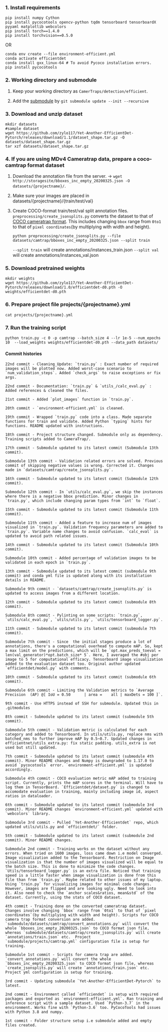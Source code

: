 ### 1. Install requirements
    pip install numpy Cython
    pip install pycocotools opencv-python tqdm tensorboard tensorboardX pyyaml matplotlib webcolors
    pip install torch==1.4.0
    pip install torchvision==0.5.0

OR

    conda env create --file environment-efficient.yml
    conda activate efficientdet
    conda install gxx_linux-64 # To avoid Pycoco installation errors.
    pip install pycocotools

### 2. Working directory and submodule
1.  Keep your working directory as `CamerTraps/detection/efficient`.

2. Add the [submodule](https://github.com/zylo117/Yet-Another-EfficientDet-Pytorch.git) by `git submodule update --init --recursive`

### 3. Download and unzip dataset
    mkdir datasets
    #sample dataset
    wget https://github.com/zylo117/Yet-Another-EfficientDet-Pytorch/releases/download/1.1/dataset_shape.tar.gz -O datasets/dataset_shape.tar.gz
    tar xzf datasets/dataset_shape.tar.gz

### 4. If you are using MDv4 Cameratrap data, prepare a coco-camtrap format dataset
1. Download the annotation file from the server. -> `wget http://storagesite/bboxes_inc_empty_20200325.json -O datasets/{projectname}/`.
    
2. Make sure your images are placed in datasets/{projectname}/{train/test/val}

3. Create COCO-format train/test/val split annotation files. `preprocessing/create_jsonsplits.py` converts the dataset to that of [COCO cameratrap format](https://github.com/Microsoft/CameraTraps/blob/master/data_management/README.md#coco-cameratraps-format). This includes changing `bbox` range from `0to1` to that of `pixel coordinates`(by multiplying with width and height).

    `python preprocessing/create_jsonsplits.py --file datasets/camtrap/bboxes_inc_empty_20200325.json --split train`

     `--split train` will create annotations/instances_train.json
     `--split val` will create annotations/instances_val.json

### 5. Download pretrained weights
    mkdir weights
    wget https://github.com/zylo117/Yet-Another-EfficientDet-Pytorch/releases/download/1.0/efficientdet-d0.pth -O weights/efficientdet-d0.pth

### 6. Prepare project file projects/{projectname}.yml
    cat projects/{projectname}.yml

### 7. Run the training script

    python train.py -c 0 -p camtrap --batch_size 4 --lr 1e-5 --num_epochs 10  --load_weights weights/efficientdet-d0.pth --data_path datasets/


#### Commit histories

    22nd commit - Cleaning_Update: `train.py` : Exact number of required images will be plotted now. Added worst-case scenario to `num_validation_steps`. Added `check_args` to raise exceptions or fix args.

    22nd commit - Documentation: `train.py` & `utils_/calc_eval.py` : Added references & cleaned the files. 

    21st commit - Added `plot_images` function in `train.py`.

    20th commit - `environment-efficient.yml` is cleaned.

    19th commit - Wrapped `train.py` code into a class. Made separate functions for train and validate. Added Python `typing` hints for functions. README updated with instructions.

    18th commit - Project structure changed. Submodule only as dependency. Training scripts added to CameraTrap/.

    17th commit - Submodule updated to its latest commit (Submodule 13th commit).

    Submodule 13th commit - Validation related errors are solved. Previous commit of skipping negative values is wrong. Corrected it. Changes made in `datasets/camtrap/create_jsonsplits.py`.
    
    16th commit - Submodule updated to its latest commit (Submodule 12th commit).

    Submodule 12th commit - In `utils/calc_eval.py`, we skip the instances where there is a negative bbox prediction. Minor changes in `train.py`, which include changing param types from `int` to `float`.

    15th commit - Submodule updated to its latest commit (Submodule 11th commit).

    Submodule 11th commit - Added a feature to increase num of images visualized in `train.py`. Validation frequency parameters are added to `train.py`. Variable name changes to avoid confusion. `calc_eval` is updated to avoid path related issues.

    14th commit - Submodule updated to its latest commit (Submodule 10th commit).

    Submodule 10th commit - Added percentage of validation images to be validated in each epoch in `train.py`.

    13th commit - Submodule updated to its latest commit (submodule 9th commit) and conda yml file is updated along with its installation details in README.

    Submodule 9th commit - `datasets/camtrap/create_jsonsplits.py` is updated to access images from a different location.

    12th commit - Submodule updated to its latest commit (submodule 8th commit).

    Submodule 8th commit - Pylinting on some scripts: `train.py`, `utils/calc_eval.py`, `utils/utils.py`, `utils/tensorboard_logger.py`.

    11th commit - Submodule updated to its latest commit (submodule 7th commit).

    Submodule 7th commit - Since  the initial stages produce a lot of annotations, there's a computational overhead to compute mAP. So, kept a max limit on the predictions, which will be `opt.max_preds_toeval = len(val_generator)*opt.batch_size* 5`. Here, I averaged the #obj per image to 5 for computational efficacy. Tensorboard image visualization added to the evaluation dataset too. Original author updated `efficientdet/model.py` with comments.

    10th commit - Submodule updated to its latest commit (submodule 6th commit).

    Submodule 6th commit - Limiting the Validation metrics to `Average Precision  (AP) @[ IoU = 0.50      | area =    all | maxDets = 100 ]`. 

    9th commit - Use HTTPS instead of SSH for submodule. Updated this in .gitmodules

    8th commit - Submodule updated to its latest commit (submodule 5th commit).

    Submodule 5th commit - Validation metric is calculated for each category and added to Tensorboard. In utils/utils.py, replace nms with batched_nms to further improve mAP by 0.5~0.7. Updated changes in efficientnet/utils_extra.py: fix static padding. utils_extra is not used but still updated.

    7th commit - Submodule updated to its latest commit (submodule 4th commit). Minor README changes and Numpy is downgraded to 1.17.0 to avoid `pycocotools` error. `environment-efficient.yml` is updated accordingly.

    Submodule 4th commit - COCO evaluation metric mAP added to training script. Currently, prints the mAP scores in the terminal. Will have to log them in TensorBoard. `Efficientdet/dataset.py` is changed to accomodate evaluation in training, mainly including image id, aspect ratios in dataloader.

    6th commit - Submodule updated to its latest commit (submodule 3rd commit). Minor README changes `environment-efficient.yml` updated with `webcolors` library.

    Submodule 3rd commit - Pulled `Yet-Another-Efficientdet` repo, which updated utils/utils.py and `efficientdet/` folder.

    5th commit - Submodule updated to its latest commit (submodule 2nd commit). Minor README changes.

    Submodule 2nd commit - Training works on the dataset without any errors. When tried on 1600 images, loss came down i.e model converged. Image visualization added to the Tensorboard. Restriction on Image visualization is that the number of images visualized will be equal to the batch size. This is done to minimize the code changes. `Utils/tensorboard_logger.py` is an extra file. Noticed that training speed is a little faster when image visualization is done from this file than from `train.py`. Maybe related to other issues of my laptop. Using `train.py` for visualizing images for minimal code changes. However, images are flipped and are looking ugly. Need to look into it. Also need to check the `anchor scales&ratios, mean&std` of the dataset. Currently, using the stats of COCO dataset.

    4th commit - Training done on the converted cameratrap dataset. Changes involve changing `bbox` range from `0to1` to that of `pixel coordinates`(by multiplying with width and height). Scripts for COCO camera trap format conversion are added. `submodule/datasets/camtrap/convert_annotations.py` will convert the whole `bboxes_inc_empty_20200325.json` to COCO format json file, whereas `submodule/datasets/camtrap/create_jsonsplits.py` will create `annotations/train.json` etc.  Project `submodule/projects/camtrap.yml` configuration file is setup for training.

    Submodule 1st commit - Scripts for camera trap are added. `convert_annotations.py` will convert the whole `bboxes_inc_empty_20200325.json` to COCO format json file, whereas `create_jsonsplits.py` will create `annotations/train.json` etc.  Project yml configuration is setup for training.

    3rd commit - Updating submodule `Yet-Another-EfficientDet-Pytorch` to latest.

    2nd commit - Environment called `efficiendet` is setup with required packages and exported as `environment-efficient.yml`. Ran training and inference script with a sample dataset. Used `Python-3.7` in the environment. Works fine with `Python-3.6` too. PyCocoTools had issues with Python 3.8 and numpy.

    1st commit - Folder structure setup i.e submodule added and empty files created.